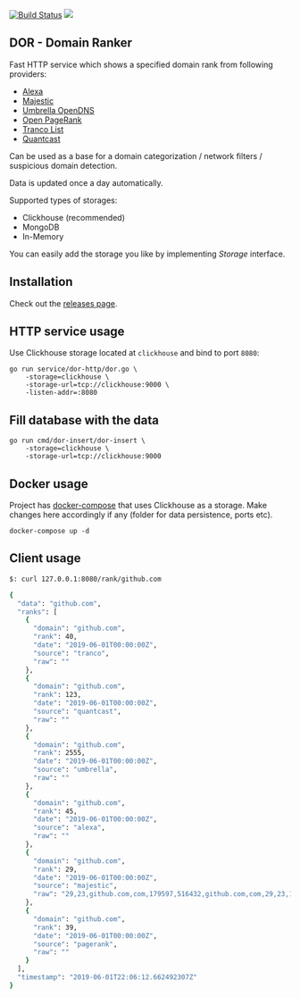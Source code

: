 [![Build Status](https://travis-ci.org/ilyaglow/dor.svg?branch=master)](https://travis-ci.org/ilyaglow/dor)
[![](https://godoc.org/github.com/ilyaglow/dor?status.svg)](http://godoc.org/github.com/ilyaglow/dor)

DOR - Domain Ranker
-------------------

Fast HTTP service which shows a specified domain rank from following providers:
- [Alexa](https://www.alexa.com/topsites)
- [Majestic](https://blog.majestic.com/development/alexa-top-1-million-sites-retired-heres-majestic-million/)
- [Umbrella OpenDNS](https://umbrella.cisco.com/blog/2016/12/14/cisco-umbrella-1-million/)
- [Open PageRank](https://www.domcop.com/top-10-million-domains)
- [Tranco List](https://tranco-list.eu/)
- [Quantcast](https://www.quantcast.com/top-sites/)

Can be used as a base for a domain categorization / network filters /
suspicious domain detection.

Data is updated once a day automatically.

Supported types of storages:
* Clickhouse (recommended)
* MongoDB
* In-Memory

You can easily add the storage you like by implementing _Storage_ interface.

## Installation

Check out the [releases page](https://github.com/ilyaglow/dor/releases).

## HTTP service usage

Use Clickhouse storage located at `clickhouse` and bind to port `8080`:
```
go run service/dor-http/dor.go \
    -storage=clickhouse \
    -storage-url=tcp://clickhouse:9000 \
    -listen-addr=:8080
```

## Fill database with the data

```
go run cmd/dor-insert/dor-insert \
    -storage=clickhouse \
    -storage-url=tcp://clickhouse:9000
```

## Docker usage

Project has [docker-compose](docker-compose.yml) that uses Clickhouse as a
storage. Make changes here accordingly if any (folder for data persistence,
ports etc).

```
docker-compose up -d
```


## Client usage

```sh
$: curl 127.0.0.1:8080/rank/github.com

{
  "data": "github.com",
  "ranks": [
    {
      "domain": "github.com",
      "rank": 40,
      "date": "2019-06-01T00:00:00Z",
      "source": "tranco",
      "raw": ""
    },
    {
      "domain": "github.com",
      "rank": 123,
      "date": "2019-06-01T00:00:00Z",
      "source": "quantcast",
      "raw": ""
    },
    {
      "domain": "github.com",
      "rank": 2555,
      "date": "2019-06-01T00:00:00Z",
      "source": "umbrella",
      "raw": ""
    },
    {
      "domain": "github.com",
      "rank": 45,
      "date": "2019-06-01T00:00:00Z",
      "source": "alexa",
      "raw": ""
    },
    {
      "domain": "github.com",
      "rank": 29,
      "date": "2019-06-01T00:00:00Z",
      "source": "majestic",
      "raw": "29,23,github.com,com,179597,516432,github.com,com,29,23,179410,516889"
    },
    {
      "domain": "github.com",
      "rank": 39,
      "date": "2019-06-01T00:00:00Z",
      "source": "pagerank",
      "raw": ""
    }
  ],
  "timestamp": "2019-06-01T22:06:12.662492307Z"
}
```
